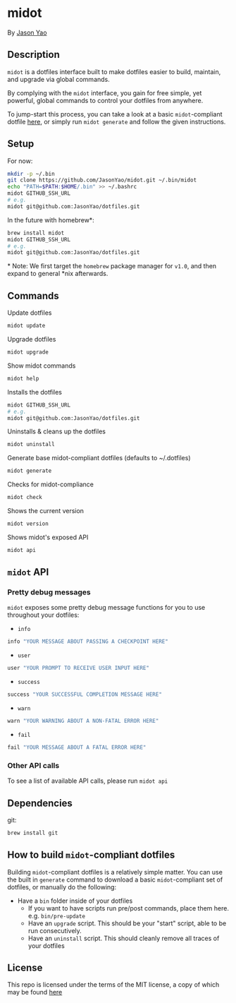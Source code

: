 # midot
By [Jason Yao](https://github.com/JasonYao)

## Description
`midot` is a dotfiles interface built to
make dotfiles easier to build, maintain,
and upgrade via global commands.

By complying with the `midot` interface,
you gain for free simple, yet powerful,
global commands to control your dotfiles
from anywhere.

To jump-start this process, you can take
a look at a basic `midot`-compliant dotfile
[here](https://github.com/JasonYao/midot-base.git),
or simply run `midot generate` and follow the
given instructions.

## Setup
For now:
```sh
mkdir -p ~/.bin
git clone https://github.com/JasonYao/midot.git ~/.bin/midot
echo "PATH=$PATH:$HOME/.bin" >> ~/.bashrc
midot GITHUB_SSH_URL
# e.g.
midot git@github.com:JasonYao/dotfiles.git
```

In the future with homebrew*:
```sh
brew install midot
midot GITHUB_SSH_URL
# e.g.
midot git@github.com:JasonYao/dotfiles.git
```

\* Note: We first target the `homebrew`
package manager for `v1.0`, and then
expand to general *nix afterwards.

## Commands
Update dotfiles
```sh
midot update
```

Upgrade dotfiles
```sh
midot upgrade
```

Show midot commands
```sh
midot help
```

Installs the dotfiles
```sh
midot GITHUB_SSH_URL
# e.g.
midot git@github.com:JasonYao/dotfiles.git
```

Uninstalls & cleans up the dotfiles
```sh
midot uninstall
```

Generate base midot-compliant dotfiles (defaults to ~/.dotfiles)
```sh
midot generate
```

Checks for midot-compliance
```sh
midot check
```

Shows the current version
```sh
midot version
```

Shows midot's exposed API
```sh
midot api
```

## `midot` API
### Pretty debug messages
`midot` exposes some pretty debug message functions
for you to use throughout your dotfiles:

- `info`
```sh
info "YOUR MESSAGE ABOUT PASSING A CHECKPOINT HERE"
```

- `user`
```sh
user "YOUR PROMPT TO RECEIVE USER INPUT HERE"
```

- `success`
```sh
success "YOUR SUCCESSFUL COMPLETION MESSAGE HERE"
```

- `warn`
```sh
warn "YOUR WARNING ABOUT A NON-FATAL ERROR HERE"
```

- `fail`
```sh
fail "YOUR MESSAGE ABOUT A FATAL ERROR HERE"
```

### Other API calls
To see a list of available API calls, please run `midot api`

## Dependencies
git:
```sh
brew install git
```

## How to build `midot`-compliant dotfiles
Building `midot`-compliant dotfiles is a relatively
simple matter. You can use the built in `generate`
command to download a basic `midot`-compliant set of dotfiles, 
or manually do the following:
- Have a `bin` folder inside of your dotfiles
	- If you want to have scripts run pre/post commands, place them here. e.g. `bin/pre-update`
	- Have an `upgrade` script. This should be your "start" script, able to be run consecutively.
	- Have an `uninstall` script. This should cleanly remove all traces of your dotfiles

## License
This repo is licensed under the terms of the MIT license,
a copy of which may be found [here](LICENSE)
